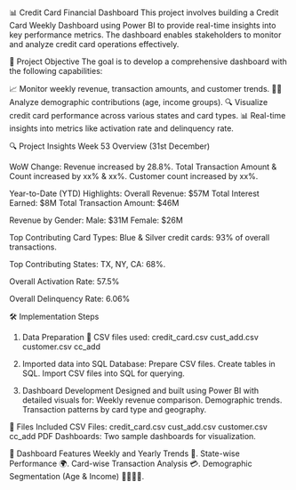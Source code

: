 📊 Credit Card Financial Dashboard
This project involves building a Credit Card Weekly Dashboard using Power BI to provide real-time insights into key performance metrics. The dashboard enables stakeholders to monitor and analyze credit card operations effectively.

🚀 Project Objective
The goal is to develop a comprehensive dashboard with the following capabilities:

📈 Monitor weekly revenue, transaction amounts, and customer trends.
🕵️‍♀️ Analyze demographic contributions (age, income groups).
🔍 Visualize credit card performance across various states and card types.
📊 Real-time insights into metrics like activation rate and delinquency rate.

🔍 Project Insights
Week 53 Overview (31st December)

WoW Change:
Revenue increased by 28.8%.
Total Transaction Amount & Count increased by xx% & xx%.
Customer count increased by xx%.

Year-to-Date (YTD) Highlights:
Overall Revenue: $57M
Total Interest Earned: $8M
Total Transaction Amount: $46M

Revenue by Gender:
Male: $31M
Female: $26M

Top Contributing Card Types:
Blue & Silver credit cards: 93% of overall transactions.

Top Contributing States:
TX, NY, CA: 68%.

Overall Activation Rate: 57.5%

Overall Delinquency Rate: 6.06%

🛠️ Implementation Steps
1. Data Preparation
📄 CSV files used:
   credit_card.csv
   cust_add.csv
   customer.csv
   cc_add
 
2. Imported data into SQL Database:
Prepare CSV files.
Create tables in SQL.
Import CSV files into SQL for querying.

3. Dashboard Development
Designed and built using Power BI with detailed visuals for:
Weekly revenue comparison.
Demographic trends.
Transaction patterns by card type and geography.

📂 Files Included
CSV Files:
credit_card.csv
cust_add.csv
customer.csv
cc_add
PDF Dashboards: Two sample dashboards for visualization.

📌 Dashboard Features
Weekly and Yearly Trends 📅.
State-wise Performance 🌍.
Card-wise Transaction Analysis 💳.
Demographic Segmentation (Age & Income) 👨‍👩‍👧‍👦.





